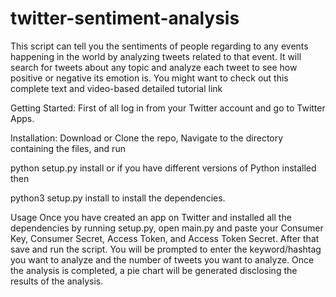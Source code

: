 # twitter-sentiment-analysis

This script can tell you the sentiments of people regarding to any events happening in the world by analyzing tweets related to that event. It will search for tweets about any topic and analyze each tweet to see how positive or negative its emotion is. You might want to check out this complete text and video-based detailed tutorial link

Getting Started:
First of all log in from your Twitter account and go to Twitter Apps.

Installation:
Download or Clone the repo, Navigate to the directory containing the files, and run

python setup.py install
or if you have different versions of Python installed then

python3 setup.py install 
to install the dependencies.

Usage
Once you have created an app on Twitter and installed all the dependencies by running setup.py, open main.py and paste your Consumer Key, Consumer Secret, Access Token, and Access Token Secret. After that save and run the script. You will be prompted to enter the keyword/hashtag you want to analyze and the number of tweets you want to analyze. Once the analysis is completed, a pie chart will be generated disclosing the results of the analysis.

